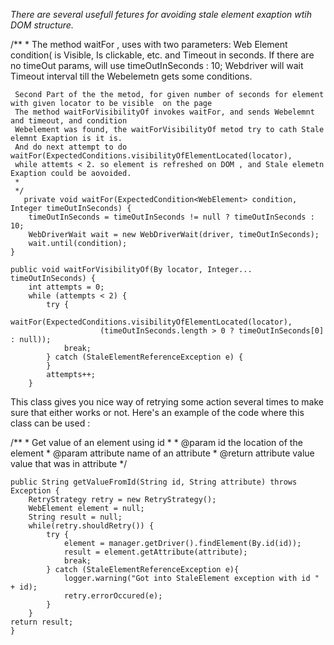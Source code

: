 *There are several usefull fetures for avoiding stale element exaption wtih DOM structure.*


 /**
     *  The method waitFor , uses with two parameters: Web Element condition( is Visible, Is clickable, etc.  and Timeout in seconds. 
     If there are no timeOut params, will use timeOutInSeconds : 10;
     Webdriver will wait Timeout interval till the Webelemetn gets some conditions.
       
     Second Part of the the metod, for given number of seconds for element with given locator to be visible  on the page
     The method waitForVisibilityOf invokes waitFor, and sends Webelemnt and timeout, and condition
     Webelement was found, the waitForVisibilityOf metod try to cath Stale elemnt Exaption is it is. 
     And do next attempt to do  waitFor(ExpectedConditions.visibilityOfElementLocated(locator),
     while attemts < 2. so element is refreshed on DOM , and Stale elemetn Exaption could be aovoided. 
     *
     */
       private void waitFor(ExpectedCondition<WebElement> condition, Integer timeOutInSeconds) {
        timeOutInSeconds = timeOutInSeconds != null ? timeOutInSeconds : 10;
        WebDriverWait wait = new WebDriverWait(driver, timeOutInSeconds);
        wait.until(condition);
    }

    public void waitForVisibilityOf(By locator, Integer... timeOutInSeconds) {
        int attempts = 0;
        while (attempts < 2) {
            try {
                waitFor(ExpectedConditions.visibilityOfElementLocated(locator),
                        (timeOutInSeconds.length > 0 ? timeOutInSeconds[0] : null));
                break;
            } catch (StaleElementReferenceException e) {
            }
            attempts++;
        }


This class gives you nice way of retrying some action several times to make sure that either works or not.
Here's an example of the code where this class can be used :

/**
	 * Get value of an element using id
	 * 
	 * @param id				the location of the element
	 * @param attribute			name of an attribute
	 * @return attribute value	value that was in attribute
	 */
	 
	public String getValueFromId(String id, String attribute) throws Exception {
        RetryStrategy retry = new RetryStrategy();
        WebElement element = null;
        String result = null;
        while(retry.shouldRetry()) {
            try {
                element = manager.getDriver().findElement(By.id(id));
                result = element.getAttribute(attribute);
                break;
            } catch (StaleElementReferenceException e){
                logger.warning("Got into StaleElement exception with id " + id);
                retry.errorOccured(e);
            }
        }
	return result;
    } 
